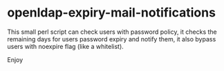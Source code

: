 # openldap-expiry-mail-notifications

This small perl script can check users with password policy, it checks the remaining days for users password expiry and notify them, it also bypass users with noexpire flag (like a whitelist).

Enjoy
